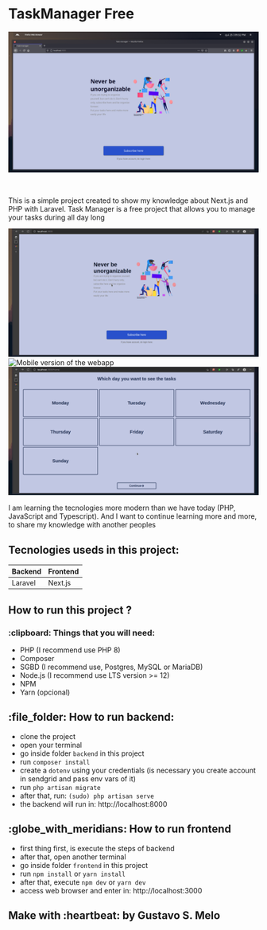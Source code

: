 <h1>TaskManager Free</h1>
<p align="center">
    <img src='.github/ProjectImage.png' alt='Illustration about project' />
</p>
<br />
<p>
    This is a simple project created to show my knowledge about Next.js and PHP with Laravel.
    Task Manager is a free project that allows you to manage your tasks during all day long
</p>

<img src='.github/LoginSystemWithEmailVerify.gif' alt='showing login system with email verify'/>

<img src='.github/MobileVersion.gif' alt='Mobile version of the webapp'/>

<img src='.github/Tasks.gif' alt='Showing about create, update and delete tasks'/>

<p>
    I am learning the tecnologies more modern than we have today (PHP, JavaScript and Typescript). And I want to continue learning more and more, to share my knowledge with another peoples
</p>

<h2>Tecnologies useds in this project: </h2>

| Backend | Frontend |
| ------- | -------- |
| Laravel |  Next.js |


<h2>How to run this project ?</h2>

<h3> :clipboard: Things that you will need: </h3>

- PHP (I recommend use PHP 8)
- Composer
- SGBD (I recommend use, Postgres, MySQL or MariaDB)
- Node.js (I recommend use LTS version >= 12)
- NPM
- Yarn (opcional)

<h2> :file_folder: How to run backend: </h2>

- clone the project
- open your terminal
- go inside folder `backend` in this project
- run `composer install`
- create a `dotenv` using your credentials (is necessary you create account in sendgrid and pass env vars of it)
- run `php artisan migrate` 
- after that, run: `(sudo) php artisan serve` 
- the backend will run in: http://localhost:8000

<h2> :globe_with_meridians: How to run frontend</h2>

- first thing first, is execute the steps of backend
- after that, open another terminal
- go inside folder `frontend` in this project
- run `npm install` or `yarn install`
- after that, execute `npm dev` or `yarn dev`
- access web browser and enter in: http://localhost:3000


<h2> Make with :heartbeat: by Gustavo S. Melo </h2>
